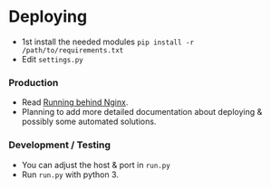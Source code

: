 # Deploying
- 1st install the needed modules ``pip install -r /path/to/requirements.txt``
- Edit ``settings.py``

### Production
- Read [Running behind Nginx](https://www.uvicorn.org/deployment/#running-behind-nginx).
- Planning to add more detailed documentation about deploying & possibly some automated solutions.

### Development / Testing
- You can adjust the host & port in ``run.py``
- Run ``run.py`` with python 3.